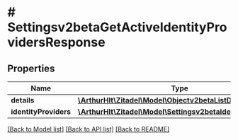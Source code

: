 # # Settingsv2betaGetActiveIdentityProvidersResponse

## Properties

Name | Type | Description | Notes
------------ | ------------- | ------------- | -------------
**details** | [**\ArthurHlt\Zitadel\Model\Objectv2betaListDetails**](Objectv2betaListDetails.md) |  | [optional]
**identityProviders** | [**\ArthurHlt\Zitadel\Model\Settingsv2betaIdentityProvider[]**](Settingsv2betaIdentityProvider.md) |  | [optional]

[[Back to Model list]](../../README.md#models) [[Back to API list]](../../README.md#endpoints) [[Back to README]](../../README.md)
